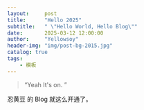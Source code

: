 ```yaml
---
layout:     post
title:      "Hello 2025"
subtitle:   " \"Hello World, Hello Blog\""
date:       2025-03-12 12:00:00
author:     "Yellowsoy"
header-img: "img/post-bg-2015.jpg"
catalog: true
tags:
    - 模板
---
```

> “Yeah It's on. ”

忍黄豆 的 Blog 就这么开通了。

<p id = "build"></p>
